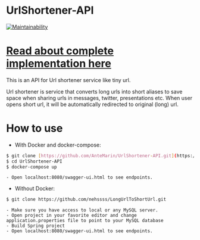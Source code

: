# UrlShortener-API

[![Maintainability](https://api.codeclimate.com/v1/badges/45cfeb44822d09972ef7/maintainability)](https://codeclimate.com/github/AnteMarin/UrlShortener-API/maintainability)

# [Read about complete implementation here](https://www.marinsborg.com/url-shortener-a-detailed-explanation/)

This is an API for Url shortener service like tiny url. 

Url shortener is service that converts long urls into short aliases to save space when sharing urls in messages, twitter, presentations etc.
When user opens short url, it will be automatically redirected to original (long) url.

# How to use 
+ With Docker and docker-compose: 

```sh
$ git clone [https://github.com/AnteMarin/UrlShortener-API.git](https://github.com/nehssss/LongUrlToShortUrl.git)
$ cd UrlShortener-API 
$ docker-compose up 
```

    - Open localhost:8080/swagger-ui.html to see endpoints. 

- Without Docker: 
```sh
$ git clone https://github.com/nehssss/LongUrlToShortUrl.git
```
    - Make sure you have access to local or any MySQL server.
    - Open project in your favorite editor and change application.properties file to point to your MySQL database
    - Build Spring project 
    - Open localhost:8080/swagger-ui.html to see endpoints.

